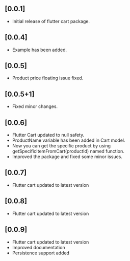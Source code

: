 ## [0.0.1]

- Initial release of flutter cart package.

## [0.0.4]

- Example has been added.

## [0.0.5]

- Product price floating issue fixed.

## [0.0.5+1]

- Fixed minor changes.

## [0.0.6]

- Flutter Cart updated to null safety.
- ProductName variable has been added in Cart model.
- Now you can get the specific product by using getSpecificItemFromCart(productId) named function.
- Improved the package and fixed some minor issues.
## [0.0.7]

- Flutter cart updated to latest version

## [0.0.8]

- Flutter cart updated to latest version

## [0.0.9]

- Flutter cart updated to latest version
- Improved documentation
- Persistence support added

